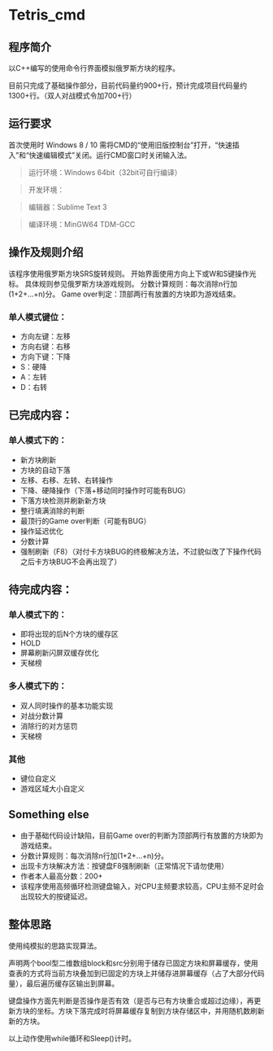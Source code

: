 # Tetris_cmd

## 程序简介

以C++编写的使用命令行界面模拟俄罗斯方块的程序。

目前只完成了基础操作部分，目前代码量约900+行，预计完成项目代码量约1300+行。（双人对战模式令加700+行）

## 运行要求

首次使用时 Windows 8 / 10 需将CMD的“使用旧版控制台”打开，“快速插入”和“快速编辑模式”关闭。运行CMD窗口时关闭输入法。

> 运行环境：Windows 64bit（32bit可自行编译）

> 开发环境：

> 编辑器：Sublime Text 3

> 编译环境：MinGW64 TDM-GCC

## 操作及规则介绍

该程序使用俄罗斯方块SRS旋转规则。
开始界面使用方向上下或W和S键操作光标。
具体规则参见俄罗斯方块游戏规则。
分数计算规则：每次消除n行加(1+2+...+n)分。
Game over判定：顶部两行有放置的方块即为游戏结束。

### 单人模式键位：

- 方向左键：左移
- 方向右键：右移
- 方向下键：下降
- S：硬降
- A：左转
- D：右转


## 已完成内容：

### 单人模式下的：

- 新方块刷新
- 方块的自动下落
- 左移、右移、左转、右转操作
- 下降、硬降操作（下落+移动同时操作时可能有BUG）
- 下落方块检测并刷新新方块
- 整行填满消除的判断
- 最顶行的Game over判断（可能有BUG）
- 操作延迟优化
- 分数计算
- 强制刷新（F8）（对付卡方块BUG的终极解决方法，不过貌似改了下操作代码之后卡方块BUG不会再出现了）

## 待完成内容：

### 单人模式下的：

- 即将出现的后N个方块的缓存区
- HOLD
- 屏幕刷新闪屏双缓存优化
- 天梯榜

### 多人模式下的：

- 双人同时操作的基本功能实现
- 对战分数计算
- 消除行的对方惩罚
- 天梯榜

### 其他

- 键位自定义
- 游戏区域大小自定义

## Something else

- 由于基础代码设计缺陷，目前Game over的判断为顶部两行有放置的方块即为游戏结束。
- 分数计算规则：每次消除n行加(1+2+...+n)分。
- 出现卡方块解决方法：按键盘F8强制刷新（正常情况下请勿使用）
- 作者本人最高分数：200+
- 该程序使用高频循环检测键盘输入，对CPU主频要求较高，CPU主频不足时会出现较大的按键延迟。

## 整体思路

使用纯模拟的思路实现算法。

声明两个bool型二维数组block和src分别用于储存已固定方块和屏幕缓存，使用查表的方式将当前方块叠加到已固定的方块上并储存进屏幕缓存（占了大部分代码量），最后遍历缓存区输出到屏幕。

键盘操作方面先判断是否操作是否有效（是否与已有方块重合或超过边缘），再更新方块的坐标。方块下落完成时将屏幕缓存复制到方块存储区中，并用随机数刷新新的方块。

以上动作使用while循环和Sleep()计时。